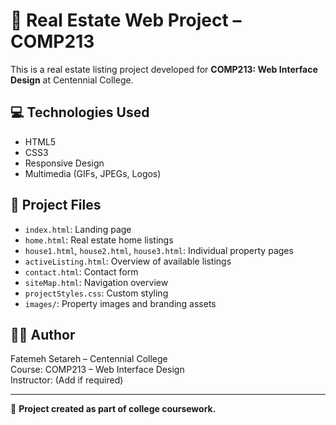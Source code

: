# 🏡 Real Estate Web Project – COMP213

This is a real estate listing project developed for **COMP213: Web Interface Design** at Centennial College.

## 💻 Technologies Used
- HTML5
- CSS3
- Responsive Design
- Multimedia (GIFs, JPEGs, Logos)

## 📁 Project Files
- `index.html`: Landing page
- `home.html`: Real estate home listings
- `house1.html`, `house2.html`, `house3.html`: Individual property pages
- `activeListing.html`: Overview of available listings
- `contact.html`: Contact form
- `siteMap.html`: Navigation overview
- `projectStyles.css`: Custom styling
- `images/`: Property images and branding assets

## 👩‍🎓 Author
Fatemeh Setareh – Centennial College  
Course: COMP213 – Web Interface Design  
Instructor: (Add if required)

---

📌 **Project created as part of college coursework.**
